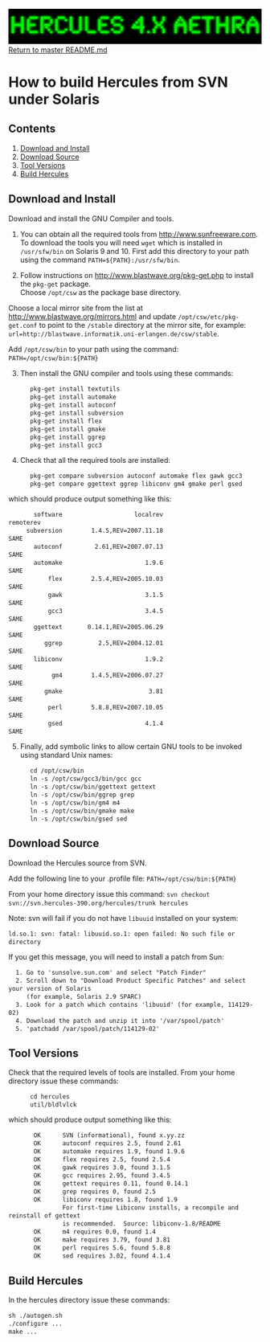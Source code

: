 ![test image](images/image_header_herculesaethra.png)
[Return to master README.md](../README.md)

# How to build Hercules from SVN under Solaris
## Contents

1. [Download and Install](#Download-and-Install)
2. [Download Source](#Download-Source)
3. [Tool Versions](#Tool-Versions)
4. [Build Hercules](#Build-Hercules)

## Download and Install

Download and install the GNU Compiler and tools.

1. You can obtain all the required tools from http://www.sunfreeware.com.
To download the tools you will need `wget` which is installed in `/usr/sfw/bin` on Solaris 9 and 10.
First add this directory to your path using the command `PATH=${PATH}:/usr/sfw/bin`.

2. Follow instructions on http://www.blastwave.org/pkg-get.php to install the `pkg-get` package.  
Choose `/opt/csw` as the package base directory.

Choose a local mirror site from the list at http://www.blastwave.org/mirrors.html and update `/opt/csw/etc/pkg-get.conf` to point to the `/stable` directory at the mirror site, for example: `url=http://blastwave.informatik.uni-erlangen.de/csw/stable`.
  
Add `/opt/csw/bin` to your path using the command: `PATH=/opt/csw/bin:${PATH}`
  
3. Then install the GNU compiler and tools using these commands:

```
      pkg-get install textutils
      pkg-get install automake
      pkg-get install autoconf
      pkg-get install subversion
      pkg-get install flex
      pkg-get install gmake
      pkg-get install ggrep
      pkg-get install gcc3
```

4. Check that all the required tools are installed:

```
      pkg-get compare subversion autoconf automake flex gawk gcc3
      pkg-get compare ggettext ggrep libiconv gm4 gmake perl gsed
```

which should produce output something like this:


```
       software                    localrev                   remoterev
     subversion        1.4.5,REV=2007.11.18                        SAME
       autoconf         2.61,REV=2007.07.13                        SAME
       automake                       1.9.6                        SAME
           flex        2.5.4,REV=2005.10.03                        SAME
           gawk                       3.1.5                        SAME
           gcc3                       3.4.5                        SAME
       ggettext       0.14.1,REV=2005.06.29                        SAME
          ggrep          2.5,REV=2004.12.01                        SAME
       libiconv                       1.9.2                        SAME
            gm4        1.4.5,REV=2006.07.27                        SAME
          gmake                        3.81                        SAME
           perl        5.8.8,REV=2007.10.05                        SAME
           gsed                       4.1.4                        SAME
```

5. Finally, add symbolic links to allow certain GNU tools to be invoked using standard Unix names:


```
      cd /opt/csw/bin
      ln -s /opt/csw/gcc3/bin/gcc gcc
      ln -s /opt/csw/bin/ggettext gettext
      ln -s /opt/csw/bin/ggrep grep
      ln -s /opt/csw/bin/gm4 m4
      ln -s /opt/csw/bin/gmake make
      ln -s /opt/csw/bin/gsed sed
```

## Download Source

Download the Hercules source from SVN.  

Add the following line to your .profile file: `PATH=/opt/csw/bin:${PATH}`
  
From your home directory issue this command: `svn checkout svn://svn.hercules-390.org/hercules/trunk hercules` 
 
Note: svn will fail if you do not have `libuuid` installed on your system: 
 
    ld.so.1: svn: fatal: libuuid.so.1: open failed: No such file or directory

If you get this message, you will need to install a patch from Sun:
  
      1. Go to 'sunsolve.sun.com' and select "Patch Finder"  
      2. Scroll down to "Download Product Specific Patches" and select your version of Solaris
         (for example, Solaris 2.9 SPARC)  
      3. Look for a patch which contains 'libuuid' (for example, 114129-02)  
      4. Download the patch and unzip it into '/var/spool/patch'  
      5. 'patchadd /var/spool/patch/114129-02'

## Tool Versions

Check that the required levels of tools are installed. From your home directory issue these commands: 
 
```
      cd hercules
      util/bldlvlck
```  

which should produce output something like this:

```
       OK      SVN (informational), found x.yy.zz
       OK      autoconf requires 2.5, found 2.61
       OK      automake requires 1.9, found 1.9.6
       OK      flex requires 2.5, found 2.5.4
       OK      gawk requires 3.0, found 3.1.5
       OK      gcc requires 2.95, found 3.4.5
       OK      gettext requires 0.11, found 0.14.1
       OK      grep requires 0, found 2.5
       OK      libiconv requires 1.8, found 1.9
               For first-time Libiconv installs, a recompile and reinstall of gettext
               is recommended.  Source: libiconv-1.8/README
       OK      m4 requires 0.0, found 1.4
       OK      make requires 3.79, found 3.81
       OK      perl requires 5.6, found 5.8.8
       OK      sed requires 3.02, found 4.1.4
```

## Build Hercules

In the hercules directory issue these commands:

```
sh ./autogen.sh
./configure ...
make ...
```
